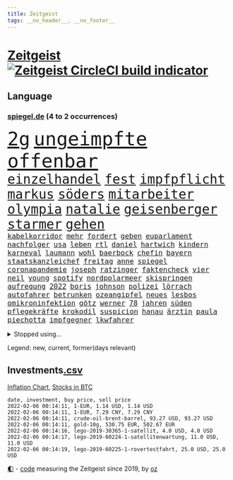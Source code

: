 ```yaml
---
title: Zeitgeist
tags: __no_header__, __no_footer__
---
```


# [Zeitgeist](https://oliz.io/zeitgeist/) [![Zeitgeist CircleCI build indicator](https://circleci.com/gh/ooz/zeitgeist.svg?style=shield)](https://circleci.com/gh/ooz/zeitgeist)

## Language

<h3><a href="https://www.spiegel.de" target="_blank">spiegel.de</a> (4 to 2 occurrences)</h3>
<p style="font-family:monospace">
<span style="font-size:32pt"><a href="news_links.html#2g" class="current">2g</a></span>
<span style="font-size:32pt"><a href="news_links.html#ungeimpfte" class="current">ungeimpfte</a></span>
<span style="font-size:32pt"><a href="news_links.html#offenbar" class="current">offenbar</a></span>
<br>
<span style="font-size:22pt"><a href="news_links.html#einzelhandel" class="current">einzelhandel</a></span>
<span style="font-size:22pt"><a href="news_links.html#fest" class="current">fest</a></span>
<span style="font-size:22pt"><a href="news_links.html#impfpflicht" class="current">impfpflicht</a></span>
<span style="font-size:22pt"><a href="news_links.html#markus" class="current">markus</a></span>
<span style="font-size:22pt"><a href="news_links.html#söders" class="current">söders</a></span>
<span style="font-size:22pt"><a href="news_links.html#mitarbeiter" class="current">mitarbeiter</a></span>
<span style="font-size:22pt"><a href="news_links.html#olympia" class="current">olympia</a></span>
<span style="font-size:22pt"><a href="news_links.html#natalie" class="current">natalie</a></span>
<span style="font-size:22pt"><a href="news_links.html#geisenberger" class="current">geisenberger</a></span>
<span style="font-size:22pt"><a href="news_links.html#starmer" class="new">starmer</a></span>
<span style="font-size:22pt"><a href="news_links.html#gehen" class="current">gehen</a></span>
<br>
<span style="font-size:12pt"><a href="news_links.html#kabelkorridor" class="new">kabelkorridor</a></span>
<span style="font-size:12pt"><a href="news_links.html#mehr" class="current">mehr</a></span>
<span style="font-size:12pt"><a href="news_links.html#fordert" class="current">fordert</a></span>
<span style="font-size:12pt"><a href="news_links.html#geben" class="current">geben</a></span>
<span style="font-size:12pt"><a href="news_links.html#euparlament" class="current">euparlament</a></span>
<span style="font-size:12pt"><a href="news_links.html#nachfolger" class="current">nachfolger</a></span>
<span style="font-size:12pt"><a href="news_links.html#usa" class="current">usa</a></span>
<span style="font-size:12pt"><a href="news_links.html#leben" class="current">leben</a></span>
<span style="font-size:12pt"><a href="news_links.html#rtl" class="current">rtl</a></span>
<span style="font-size:12pt"><a href="news_links.html#daniel" class="current">daniel</a></span>
<span style="font-size:12pt"><a href="news_links.html#hartwich" class="new">hartwich</a></span>
<span style="font-size:12pt"><a href="news_links.html#kindern" class="current">kindern</a></span>
<span style="font-size:12pt"><a href="news_links.html#karneval" class="current">karneval</a></span>
<span style="font-size:12pt"><a href="news_links.html#laumann" class="current">laumann</a></span>
<span style="font-size:12pt"><a href="news_links.html#wohl" class="current">wohl</a></span>
<span style="font-size:12pt"><a href="news_links.html#baerbock" class="current">baerbock</a></span>
<span style="font-size:12pt"><a href="news_links.html#chefin" class="current">chefin</a></span>
<span style="font-size:12pt"><a href="news_links.html#bayern" class="current">bayern</a></span>
<span style="font-size:12pt"><a href="news_links.html#staatskanzleichef" class="new">staatskanzleichef</a></span>
<span style="font-size:12pt"><a href="news_links.html#freitag" class="current">freitag</a></span>
<span style="font-size:12pt"><a href="news_links.html#anne" class="current">anne</a></span>
<span style="font-size:12pt"><a href="news_links.html#spiegel" class="current">spiegel</a></span>
<span style="font-size:12pt"><a href="news_links.html#coronapandemie" class="current">coronapandemie</a></span>
<span style="font-size:12pt"><a href="news_links.html#joseph" class="current">joseph</a></span>
<span style="font-size:12pt"><a href="news_links.html#ratzinger" class="current">ratzinger</a></span>
<span style="font-size:12pt"><a href="news_links.html#faktencheck" class="current">faktencheck</a></span>
<span style="font-size:12pt"><a href="news_links.html#vier" class="current">vier</a></span>
<span style="font-size:12pt"><a href="news_links.html#neil" class="current">neil</a></span>
<span style="font-size:12pt"><a href="news_links.html#young" class="current">young</a></span>
<span style="font-size:12pt"><a href="news_links.html#spotify" class="current">spotify</a></span>
<span style="font-size:12pt"><a href="news_links.html#nordpolarmeer" class="current">nordpolarmeer</a></span>
<span style="font-size:12pt"><a href="news_links.html#skispringen" class="current">skispringen</a></span>
<span style="font-size:12pt"><a href="news_links.html#aufregung" class="current">aufregung</a></span>
<span style="font-size:12pt"><a href="news_links.html#2022" class="current">2022</a></span>
<span style="font-size:12pt"><a href="news_links.html#boris" class="current">boris</a></span>
<span style="font-size:12pt"><a href="news_links.html#johnson" class="current">johnson</a></span>
<span style="font-size:12pt"><a href="news_links.html#polizei" class="current">polizei</a></span>
<span style="font-size:12pt"><a href="news_links.html#lörrach" class="current">lörrach</a></span>
<span style="font-size:12pt"><a href="news_links.html#autofahrer" class="current">autofahrer</a></span>
<span style="font-size:12pt"><a href="news_links.html#betrunken" class="current">betrunken</a></span>
<span style="font-size:12pt"><a href="news_links.html#ozeangipfel" class="new">ozeangipfel</a></span>
<span style="font-size:12pt"><a href="news_links.html#neues" class="current">neues</a></span>
<span style="font-size:12pt"><a href="news_links.html#lesbos" class="current">lesbos</a></span>
<span style="font-size:12pt"><a href="news_links.html#omikroninfektion" class="current">omikroninfektion</a></span>
<span style="font-size:12pt"><a href="news_links.html#götz" class="new">götz</a></span>
<span style="font-size:12pt"><a href="news_links.html#werner" class="current">werner</a></span>
<span style="font-size:12pt"><a href="news_links.html#78" class="current">78</a></span>
<span style="font-size:12pt"><a href="news_links.html#jahren" class="current">jahren</a></span>
<span style="font-size:12pt"><a href="news_links.html#süden" class="current">süden</a></span>
<span style="font-size:12pt"><a href="news_links.html#pflegekräfte" class="current">pflegekräfte</a></span>
<span style="font-size:12pt"><a href="news_links.html#krokodil" class="current">krokodil</a></span>
<span style="font-size:12pt"><a href="news_links.html#suspicion" class="new">suspicion</a></span>
<span style="font-size:12pt"><a href="news_links.html#hanau" class="current">hanau</a></span>
<span style="font-size:12pt"><a href="news_links.html#ärztin" class="current">ärztin</a></span>
<span style="font-size:12pt"><a href="news_links.html#paula" class="new">paula</a></span>
<span style="font-size:12pt"><a href="news_links.html#piechotta" class="new">piechotta</a></span>
<span style="font-size:12pt"><a href="news_links.html#impfgegner" class="current">impfgegner</a></span>
<span style="font-size:12pt"><a href="news_links.html#lkwfahrer" class="current">lkwfahrer</a></span>
</p>
<details>
<summary>Stopped using...</summary>
<p class="former" style="font-size:12pt">
locker(475) müssten(474) pakistan(474) schatten(474) wut(474) bar(473) becker(473) diskussion(473) entdeckte(473) haseloff(473) innenstadt(473) lebenslanger(473) leere(473) main(473) wen(473) abenteuer(472) aufgefordert(472) emma(472) geworfen(472) kritiker(472) privaten(472) reiche(472) schlimmer(472) terroristen(472) antarktis(471) badenwürttembergs(471) einzelne(471) gutes(471) liege(471) paare(471) werk(471) überlebte(471) bmw(470) elektroauto(470) froh(470) medizin(470) mordfall(470) stefan(470) streiks(470) zahlt(470) analyse(469) angeklagter(469) anscheinend(469) bildungsministerin(469) bitte(469) brachte(469) dominiert(469) pariser(469) reformen(469) riss(469) teheran(469) aktien(468) beschluss(468) coronainfektionen(468) dach(468) ehre(468) erscheinen(468) gewissen(468) greta(468) kapitän(468) kolumne(468) la(468) mangelt(468) schaltet(468) stärken(468) thunberg(468) belasten(467) beweisen(467) fließt(467) flüchtlinge(467) gewaltig(467) negativ(467) spdpolitikerin(467) umso(467) zeremonie(467) überrascht(467) arsenal(466) attentat(466) aufeinander(466) benzin(466) beteiligten(466) jahrzehnte(466) kanzleramt(466) konflikte(466) lukaschenko(466) messer(466) phase(466) quote(466) senken(466) unterschiedlich(466) wein(466) amerika(465) anschläge(465) bull(465) grünheide(465) moderator(465) niederlagen(465) red(465) spekuliert(465) trauer(465) zusammenarbeit(465) zwillinge(465) angesteckt(464) april(464) behandeln(464) csuchef(464) endgültig(464) geschlagen(464) jobs(464) lionel(464) messi(464) natur(464) philippinen(464) r(464) rand(464) tweet(464) verbreitung(464) vorübergehend(464) 99(463) beginnen(463) debatten(463) durften(463) ermöglicht(463) ertragen(463) klimaschützer(463) medikament(463) zuversicht(463) 16jährige(462) 33(462) bestellt(462) forderte(462) gewaltsam(462) hände(462) kostenlose(462) lastwagen(462) rettungsschiff(462) aufnahme(461) bielefeld(461) dänischen(461) irans(461) karte(461) kindesmissbrauch(461) mannes(461) spielraum(461) sprang(461) standen(461) umsatz(461) update(461) vergangene(461) 50000(460) aufbauen(460) drastische(460) umdenken(460) august(459) freude(459) qualifikation(459) yorks(459) angeklagten(458) herrschen(458) reagierten(458) taiwan(458) verzichtet(458) volle(458) franziskus(457) massenhaft(457) ministerpräsidentin(457) perfekte(457) wälder(457) attila(456) aufklären(456) einsetzen(456) hildmann(456) klimapolitik(456) souverän(456) verfehlt(456) verzweiflung(456) automobilgeschichte(455) begeisterten(455) eklat(455) kinos(455) leichtathletik(455) schlicht(455) vermeintlichen(455) verschwanden(455) verzögern(455) zahlte(455) zugelassen(455) genehmigung(454) mitternacht(454) aufstellen(453) überlassen(453) gedanken(452) konsum(452) patient(452) 28(451) erschienen(451) fernsehen(451) gestritten(451) virologen(451) wien(451) 1000(450) erdbeben(450) monats(450) seltsame(450) milliardenhöhe(449) vorgelegt(449) ereignisse(448) erschießt(448) mancher(448) präsenzunterricht(448) rasen(448) anzeichen(447) einiger(447) general(447) parallelen(447) pfund(447) sendung(447) enge(446) kontaktbeschränkungen(446) nachts(446) ute(446) einnahmen(445) fehlten(445) kostenlos(445) verfassung(445) verzeichnet(445) begrüßt(444) strenger(444) schlugen(443) abkehr(442) enttäuschung(442) gouverneur(442) konferenz(442) empfehlung(441) fußballem(441) hängen(441) terrorismus(441) überschritten(441) vermeintlich(440) ältere(440) engpässe(439) sydney(439) überfahren(439) fußballwm(438) läden(437) rutschte(437) uhaft(437) dramatischen(436) kapitel(435) afghanische(434) erforscht(434) stimmten(434) unterm(433) anlegen(432) gefühl(432) lebensgefährlich(431) versorgung(431) abhängig(429) praxis(429) vermissten(429) verschafft(429) schritten(427) athletinnen(425) gesundheitliche(425) günther(425) tuchel(425) missachtung(424) claus(423) missbrauchskomplex(421) eingeräumt(420) ferien(419) service(419) drohne(417) gebieten(416) sicherheitsvorkehrungen(416) coronaimpfungen(415) farbe(415) härtere(415) impfzentrum(414) sprit(414) renommierten(412) superwahljahr(412) gala(409) klarheit(409) lieferengpässe(409) mängel(406) fotografieren(405) ärgern(405) aktionen(400) gelangt(399) interviews(398) regimes(397) befunden(395) behindert(393) seniorin(386) einsatzkräften(381) mangelnde(379) trocken(378) dürre(375) kuba(375) schwangerschaftsabbrüche(374) stationiert(374) technische(366) übers(366) cent(364) juristische(360) luxemburg(359) trinken(348) taucher(346) homeschooling(344) benannt(337) neuanfang(332) j(329) indiens(327) rausch(323) krimi(316) elfjährigen(311) rum(311) begleitete(310) ärmsten(309) konservative(306) angefeindet(305) gregor(305) dementieren(301) besetzen(295) erlaubnis(291) zypern(291) 22jähriger(289) angebote(289) witwe(289) blut(286) greenpeace(284) scharfen(284) reisenden(283) wüste(282) mitverantwortlich(279) fasst(275) willkommen(272) zwischenfall(271) zufriedener(270) lebensgefährliche(269) afghanischen(265) millionensumme(261) übergriff(250) vorreiter(248) 25jährige(247) rebellen(247) zurückzukehren(246) ausgewählt(245) birgt(245) beworfen(244) historikerin(243) schwerste(243) waldbrände(241) 38(240) bond(240) eingeholt(237) romane(236) ängste(236) autofahrern(235) eingestürzt(235) fossile(234) ständigen(233) ungeimpft(232) gesprungen(231) impfquote(229) tank(229) kohlekraftwerke(227) todesdrohungen(227) bitteren(225) fünfjähriger(224) spitzen(224) minsk(223) darstellung(222) zusammenarbeiten(221) hakt(220) welterfolg(220) entstand(218) tribüne(217) formiert(216) ifoumfrage(216) stundenlang(216) biss(215) erlebnisse(215) konzepte(215) belgischen(214) regenfälle(214) temperatur(214) jemals(213) rechtswidrig(213) asylanträge(212) truppe(212) rohstoffe(211) brannte(210) terroranschlag(210) leichten(209) ausschnitte(208) lloyd(208) schäumt(208) strikt(208) hollywoodstar(207) volk(207) 28jähriger(205) journal(205) kroatien(205) potenzielle(204) aufgeflogen(203) spezialeinheit(203) andauernde(199) furcht(198) fazit(197) tour(196) eröffnen(195) vollkommen(195) leroy(194) sané(194) stilkritik(192) cup(190) enttäuschte(190) 2007(189) 1300(188) werkstatt(187) lukaku(186) romelu(186) bedankt(185) präsentierte(185) gewartet(184) beides(183) grenzkontrollen(182) leser(182) aushalten(181) wanderer(181) aufruhr(180) lieferengpässen(180) ermordung(179) fühlte(179) landsleute(179) flut(178) funktionär(178) nbastar(178) zähne(178) buchen(177) errichtet(177) polnischen(177) zehnte(177) bedient(176) colorado(175) 14jähriger(174) berufe(174) hochwasser(174) 210(172) dinner(172) timing(171) henry(169) supermärkte(168) mainzer(166) ministerpräsidentenkonferenz(164) lukrative(163) cduchefs(162) entthront(162) erkunden(162) schwach(162) analysten(161) nachhaltiger(161) atomwaffen(160) impfstatus(160) nachträglich(160) nazizeit(160) nbaprofi(158) unterdrückung(158) akzeptiert(157) alaska(157) wiedereröffnet(157) bedrohen(156) achtzigerjahren(155) gegensteuern(155) verkehrsministerium(155) 400000(153) abflug(153) befürchtete(153) exil(152) überschreiten(152) uniform(151) zwielicht(151) aufkommen(150) demonstrierten(150) löscht(150) kommandeur(149) roland(149) ankommen(148) demonstrierende(148) ausgeflogen(147) chappatte(147) gebrannt(147) arbeitstag(145) experimente(145) guinea(145) funktionierte(144) konten(144) krankenwagen(144) inneren(143) mobbing(143) z(143) prallte(142) verletzten(142) kult(140) leib(140) ligaspiel(140) trauerbegleiterin(140) erbeuteten(139) gadgets(139) seelische(139) spektakulärer(139) flüchtende(138) garmischpartenkirchen(138) zwölfjähriger(138) entfliehen(137) verordnung(137) besessen(136) reisten(136) bedanken(135) bremse(135) klopp(135) linkenpolitikerin(135) music(135) teuerste(135) fühlten(134) kalten(133) regale(133) gangs(132) starstürmer(132) vizepräsident(132) weihnachtsgeschäft(132) predigt(131) wright(131) anschlags(130) ausgeschöpft(130) bunte(130) ließe(130) manfred(130) vorgeladen(130) bußgelder(129) operationen(129) abnehmen(128) manuela(128) standard(128) herrschten(127) radikalisierung(127) a3(126) beeinträchtigen(126) diplomatischen(126) gysi(126) staatspräsident(126) statistische(126) boosterimpfungen(125) mittelfristig(125) satt(125) breuer(124) geständnis(124) jonas(124) lka(124) nackt(124) unterziehen(124) virginia(124) oper(123) sportwagen(123) erreichte(121) gangster(121) grenzregion(121) ausgetauscht(120) innovationen(120) bildungssystem(119) beschrieb(118) langsamer(118) müde(118) brooklyn(117) direktor(117) enteignungen(117) ifo(117) millionencoup(117) schwesig(117) spiegelkorrespondent(117) überreicht(116) hoeneß(115) abgaben(114) grafiken(114) hauptrolle(114) millionenhöhe(114) prosieben(114) umstände(114) ableger(113) anheben(113) euländern(113) reh(113) türeci(113) özlem(113) evergrande(112) feministin(112) innensenator(112) riefen(111) straft(111) epstein(110) nrwregierungschef(110) 16jähriger(109) außergewöhnlichen(109) protestierten(109) umweltaktivisten(109) 2050(108) erdgas(108) krankenhauseinweisungen(108) lava(108) südkoreas(108) verirrt(108) großbank(107) erfolgen(106) gier(106) pence(106) türsteher(106) korruptionsverdacht(105) deutschlandweit(104) klischees(104) weltraum(104) wohnraum(104) schweinfurt(103) tournee(103) vornamen(103) ampelregierung(102) beliebtesten(101) berufen(100) erwerb(100) grundlegende(100) traurigkeit(100) versorgungskrise(100) isoliert(99) kleber(99) begriffe(98) engpässen(98) fernseher(98) irving(98) kyrie(98) lissabon(98) videotest(98) einander(96) rucksack(96) deutsch(95) schlechtem(95) hyperschallrakete(94) milan(94) neugeborenes(94) webb(94) rekonstruiert(93) aktivitäten(91) brennenden(91) namibia(91) sozialdemokrat(91) stau(91) ambitioniert(90) langfristige(90) maserati(90) schulunterricht(90) unschuld(90) kultusministerinnen(89) maryland(89) staates(89) stereotype(89) unbrauchbar(89) ruhig(88) tschüss(88) 41(87) erfanden(87) exuspräsident(87) geldvermögen(87) gesamtsieg(87) gewaltsamer(87) maxplanckinstitut(87) registrierten(87) wahldebakel(87) ware(87) dan(86) däne(86) leck(86) special(86) verblüffend(86) wahnsinns(86) weitgehende(86) kulturen(85) nets(85) rosa(85) wilder(85) qanon(84) bescherte(83) akzeptanz(82) anschauen(82) belohnung(82) masked(82) opel(82) verwundert(82) wetteraufzeichnungen(82) coronaexperten(81) dame(81) erkannte(81) kroatischen(81) rentenversicherung(81) shitstorm(81) wehrbeauftragte(81) eintraf(80) lockt(80) preisverleihung(80) ultrarechten(80) atomenergie(79) ausgewählten(79) extremismus(79) footballcoach(79) löchern(79) niedrige(79) playstation(79) schlimme(79) sonys(79) trends(79) zentral(79) andernorts(78) cdupolitikerin(78) cruz(78) fahrlässige(78) gezielten(78) prien(78) reichten(78) soziologe(78) tödliches(78) ampelpartner(77) penny(77) produzenten(77) profifußballer(77) revolutionären(77) bestehende(76) festspiele(76) grundsicherung(76) klimafreundlich(76) police(76) präzise(76) tvreportage(76) überquerte(76) überrollt(76) abfälle(75) grundsätzliche(75) iranischer(75) kuss(75) 71jährigen(74) aufdeckte(74) geringverdiener(74) hirsch(74) komplikationen(74) machtmissbrauch(74) riesling(74) chicago(73) lira(73) raketenstart(73) traditionell(73) 41jähriger(72) bärbel(72) empfohlen(72) facebookinvestor(72) motors(72) nutzung(72) rookie(72) eröffnete(71) farblich(71) iserlohn(71) mitreden(71) simple(71) tornados(71) austin(70) durcheinandergewirbelt(70) euland(70) eusonderbeauftragte(70) fotografin(70) hochformat(70) nervös(70) uneindeutig(70) wille(70) 1931(68) autonome(68) geschaut(68) notrufs(68) schwerverletzter(68) technologien(68) westlicher(68) ärzteverband(68) netflixserie(67) zwölfjährige(67) dankbarkeit(66) klimazielen(66) mitschnitt(66) mülltonnen(66) sudans(66) 27jähriger(65) galápagosinseln(65) hochschulgesetz(65) stadtrand(65) stereotyp(65) sympathisanten(65) umweltschutzorganisation(65) verwahrloste(65) breitbandausbau(64) fußballern(64) ndr(64) paraguay(64) unterlassen(64) ernannte(63) etlicher(63) geschwindigkeit(63) ketten(63) verschlechternden(63) begrüßte(62) innenstädten(62) kasernen(62) marburger(62) marode(62) puls(62) schmerzensgeld(62) schärfere(62) vatikan(62) bescheid(61) feuerte(60) offenes(60) vegankoch(60) 1968(59) anhält(59) geldregen(59) prostitution(59) technischer(59) trip(59) überlebender(59) 60jährigen(58) aufstellte(58) dartswm(58) geister(58) nächstem(58) scheiden(58) topspieler(58) böller(57) ganzes(57) gewaltsamem(57) museen(57) windeln(57) xavi(57) şahin(57) 2gplusregel(56) arbeitswelt(56) bevorzugen(56) bewirken(56) feuerwerk(56) generalstaatsanwaltschaft(56) harsch(56) sap(56) veganen(56) blumen(55) khan(55) schifffahrt(55) spiegelgespräch(55) stadtderby(55) usautomarkt(55) abstürzte(54) danken(54) hinein(54) zustande(54) bunten(53) fehlenden(53) frederiksen(53) rückhalt(53) südafrikas(53) akw(52) aufgespürt(52) feiertage(52) fesseln(52) künstliches(52) minderjähriger(52) verspätung(52) atomkraftwerke(51) beschlüsse(51) energiekonzern(51) coronarunde(50) flüchtenden(50) taucht(50) vietnamesischer(50) watson(50) belarus/polen(49) entspannten(49) fliegenden(49) schikaniert(49) bearbeiten(48) elmar(48) juraprofessor(48) kalb(48) pfosten(48) solch(48) winterurlaub(48) aserbaidschan(47) bergkarabach(47) nbc(47) notizen(47) stillen(47) zielen(47) allgemeinmediziner(46) böllerverbot(46) geboostert(46) plattencover(46) enormen(45) joop(45) radcliffe(45) redakteurinnen(45) turniers(45) artenschutz(44) basketballsuperstar(44) blinding(44) brennt(44) einstufen(44) exwerdertrainer(44) lights(44) modernisieren(44) triage(44) weeknd(44) ausgeraubt(43) geteilt(43) tatwaffe(43) werkstätten(43) behält(42) dinosaurier(42) fehlgeburt(42) götter(42) kubaner(42) manila(42) mercedesbenz(42) würdigte(42) bulls(41) chatnachrichten(41) gerwyn(41) kapitalismus(41) unveröffentlichte(41) überrannt(41) chefredaktion(40) jordanien(40) landkreise(40) sexhandels(40) wohlauf(40) zwölfjährigen(40) kultstatus(39) mitarbeitenden(39) profitierten(39) fluglinien(38) glamour(38) glyphosat(38) jahreshauptversammlung(38) kipping(38) sozialsenatorin(38) todestag(38) verletzung(38) wanken(38) büroräume(37) erfrieren(37) frühe(37) herzstillstand(37) re(37) schwan(37) tipp(37) beherzter(36) covid19medikament(36) gereicht(36) schotten(36) umgestaltet(36) umweltfreundlich(36) unterirdischen(36) vietnamesische(36) bönisch(35) faber(35) gottesdienst(35) jauch(35) langläuferinnen(35) mecklenburgvorpommerns(35) nervigen(35) brown(34) gerard(34) ikea(34) lamb(34) landeten(34) weltcupsieg(34) liebesbeziehung(33) rechnungen(33) rätselhafter(33) verschleppung(33) alpenländer(32) atomverhandlungen(32) ebay(32) haften(32) kleinanzeigen(32) problemlos(32) profisportler(32) schwierigsten(32) tower(32) uğur(32) verdienste(32) winterurlauber(32) begünstigen(31) bewacht(31) boll(31) fingern(31) heterosexuelle(31) meisterschaft(31) schnellt(31) zweifler(31) jahresrückblick(30) klausur(30) untererfassung(30) verwaltungsgebäude(30) boy(29) machtdemonstration(29) rosafarbenen(29) singlecharts(29) unerlaubt(29) vermittelt(29) verurteilen(29) hallendach(28) hochhauses(28) mpk(28) widerrufen(28) élyséepalast(28) belächelt(27) emotionale(27) ersatzbank(27) kriminalpolizei(27) pennymarkt(27) riad(27) wackelt(27) amnestie(26) banknoten(26) baumann(26) busse(26) einschätzen(26) kanzlers(26) lunge(26) oberstdorf(26) schied(26) usdemokratie(26) 68(25) 71(25) containern(25) energieversorger(25) kräftige(25) bildschirm(24) einsatzbereit(24) kanzlerkür(24) merken(24) mosel(24) muskeln(24) sanitäter(24) schönes(24) zettel(24) anordnung(23) herzlich(23) landwirtschaftsminister(23) machtmissbrauchs(23) parteizentrale(23) aida(22) anbietern(22) bürgerrechte(22) coronaprotesten(22) energieversorgern(22) herben(22) kraftwerk(22) milliardenschwere(22) moderierte(22) pandemiefolgen(22) rückenwind(22) straßenkarneval(22) telefonieren(22) tvbericht(22) winterberg(22) zurückzubekommen(22) bronze(21) conference(21) geschlossene(21) konservativer(21) model(21) toyota(21) angesagt(20) ansprüche(20) beherrscht(20) kinderzimmer(20) kreuzfahrt(20) schreckliches(20) belastbar(19) bowl(19) impfregister(19) kräftiges(19) medium(19) militante(19) thüringischen(19) vierschanzentournee(19) abwasser(18) erkennt(18) instrument(18) optimal(18) schimpfen(18) umweltfreundliche(18) weltbekannt(18) agrarminister(17) fastfoodkette(17) oberender(17) prozesses(17) socken(17) böllern(16) gelder(16) gerichtlichen(16) keechant(16) leonardo(16) sendungen(16) sewell(16) toll(16) xi'an(16) zusammengefasst(16) affleck(15) allzu(15) kaczyński(15) pischef(15) bauwerk(14) keanu(14) kryptogeld(14) schaumwein(14) spektakulärsten(14) weltraumteleskop(14) abgelaufenen(13) alpenland(13) dicaprio(13) farben(13) haderte(13) kehrtwende(13) kreuzfahrten(13) tannenbaum(13) ultimativen(13) 1971(12) absicherung(12) amy(12) bahnradweltmeisterin(12) einspringen(12) lanka(12) pieters(12) sri(12) teuersten(12) verneigt(12) überließ(12) beliebter(11) ladung(11) missstände(11) silvesterpartys(11) spinne(11) tiananmenmassakers(11) umwirbt(11) waffenstillstand(11)
</p>
</details>
<p>Legend: <span class="new">new</span>, <span class="current">current</span>, <span class="former">former(days relevant)</span></p>

## Investments[.csv](investments.csv)

[Inflation Chart](https://inflationchart.com),
[Stocks in BTC](https://stonksinbtc.xyz/)

```
date, investment, buy price, sell price
2022-02-06 00:14:11, 1-EUR, 1.14 USD, 1.14 USD
2022-02-06 00:14:11, 1-EUR, 7.29 CNY, 7.29 CNY
2022-02-06 00:14:11, crude-oil-brent-barrel, 93.27 USD, 93.27 USD
2022-02-06 00:14:11, gold-10g, 530.75 EUR, 502.67 EUR
2022-02-06 00:14:16, lego-2019-30365-1-satellit, 4.0 USD, 4.0 USD
2022-02-06 00:14:17, lego-2019-60224-1-satellitenwartung, 11.0 USD, 11.0 USD
2022-02-06 00:14:19, lego-2019-60225-1-rovertestfahrt, 25.0 USD, 25.0 USD
```

<footer>
<a href="javascript:toggleTheme()" class="nav">🌓</a>
- <a href="https://github.com/ooz/zeitgeist">code</a> measuring the Zeitgeist since 2019, by <a href="https://oliz.io">oz</a>
</footer>
